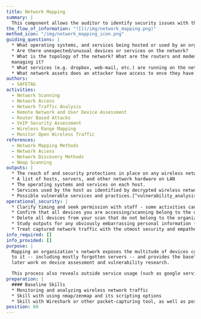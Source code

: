 ```yaml
---
title: Network Mapping
summary: |
  This component allows the auditor to identify security issues with the host's network and map the devices on a host's network, the services that are being used by those devices, and any protections in place.
the_flow_of_information: "![](/img/network_mapping.png)"
method_icon: "/img/network_mapping_icon.png"
guiding_questions: |
  * What operating systems, and services being hosted or used by an organization? Are any hosts running unusual, custom, or outdated operating systems and services?
  * Are there unexpected/unusual devices or services on the network?
  * What is the topology of the network? What are the routers and modems
  managing it?
  * What services (e.g. dropbox, web-mail, etc.) are running on the network that have not been mentioned by the organizational staff?
  * What network assets does an attacker have access to once they have gained access to the internal network?
authors:
  - SAFETAG
activities:
  - Network Scanning
  - Network Access
  - Network Traffic Analysis
  - Remote Network and User Device Assessment
  - Router Based Attacks
  - VoIP Security Assessment
  - Wireless Range Mapping
  - Monitor Open Wireless Traffic
references:
  - Network Mapping Methods
  - Network Access
  - Network Discovery Methods
  - Nmap Scanning
outputs: |
  * The reach of and security protections in place on any wireless networks
  * A list of hosts, servers, and other network hardware on LAN
  * The operating systems and services on each host.
  * Services used by the host as identified by decrypted wireless network traffic.
  * Possible vulnerable services and practices.[^vulnerability_analysis]
operational_security: |
  * Clarify timing and seek permission with staff - some activities can tax the network or cause disruptions.
  * Confirm that all devices you are accessing/scanning belong to the organization.
  * Delete all devices from your scan that do not belong to the organization.
  * Study outputs for any obviously embarrassing personal information (especially traffic sniffing or personal devices connected to the network) before sharing.
  * Treat captured network traffic with the utmost security and empathetic responsibility. They may contain very personal data, passwords, and more. These should not be shared except in specific, intentional samples with anyone, including the organization itself.
info_required: []
info_provided: []
purpose: |
  Mapping an organization's network exposes the multitude of devices connected
  to it -- including mostly forgotten servers -- and provides the baseline for
  later work on device assessment and vulnerability research.

  This process also reveals outside service usage (such as google services, dropbox, or others) which serve -- intentionally or not -- as shadow infrastructure for the organization. In combination with beacon research from the *Monitor Open Wireless Traffic* exercise, many devices can be associated with users.
preparation: |
  #### Baseline Skills
  * Monitoring and analyzing wireless network traffic
  * Skill with using nmap/zenmap and its scripting options
  * Skill with Wireshark or other packet-capturing tool, as well as possibly more advanced traffic interception tools.
position: 60
---
```

